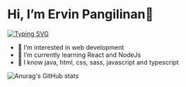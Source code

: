 #  Hi, I’m Ervin Pangilinan👋

 [![Typing SVG](https://readme-typing-svg.herokuapp.com?size=25&duration=3500&color=D7B415&vCenter=true&width=500&lines=19yr+old+computer+science+student;Programming+is+one+of+my+hobby;My+motto+%22Always+bet+on+javascript%22)](https://git.io/typing-svg)

- 👀 I’m interested in web development
- 🌱 I’m currently learning React and NodeJs
- 📖 I know java, html, css, sass, javascript and typescript

![Anurag's GitHub stats](https://github-readme-stats.vercel.app/api?username=pangilinanervin22&show_icons=true&hide=prs,contribs&line_height=35&count_private=true&include_all_commits=flase&theme=vision-friendly-dark)

